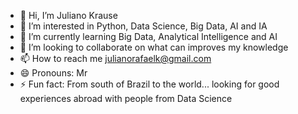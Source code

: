 - 👋 Hi, I’m Juliano Krause
- 👀 I’m interested in Python, Data Science, Big Data, AI and IA
- 🌱 I’m currently learning Big Data, Analytical Intelligence and AI
- 💞️ I’m looking to collaborate on what can improves my knowledge
- 📫 How to reach me julianorafaelk@gmail.com
- 😄 Pronouns: Mr
- ⚡ Fun fact: From south of Brazil to the world... looking for good experiences abroad with people from Data Science

<!---
jukrause/jukrause is a ✨ special ✨ repository because its `README.md` (this file) appears on your GitHub profile.
You can click the Preview link to take a look at your changes.
--->
